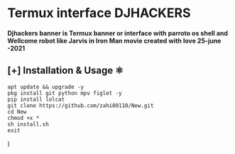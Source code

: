 # Termux interface DJHACKERS 


#### Djhackers banner is Termux banner or interface with parroto os shell and Wellcome robot like Jarvis in Iron Man movie created with love 25-june -2021

## [+] Installation & Usage :atom_symbol:
```
apt update && upgrade -y 
pkg install git python mpv figlet -y
pip install lolcat
git clone https://github.com/zahi00110/New.git
cd New
chmod +x *
sh install.sh
exit
```


)
